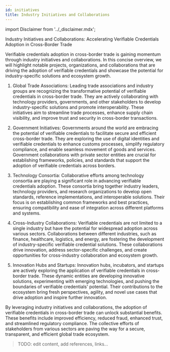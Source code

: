 ```yaml
---
id: initiatives
title: Industry Initiatives and Collaborations
---
```


import Disclaimer from '../\_disclaimer.mdx';

<Disclaimer />

Industry Initiatives and Collaborations: Accelerating Verifiable Credentials Adoption in Cross-Border Trade

Verifiable credentials adoption in cross-border trade is gaining momentum through industry initiatives and collaborations. In this concise overview, we will highlight notable projects, organizations, and collaborations that are driving the adoption of verifiable credentials and showcase the potential for industry-specific solutions and ecosystem growth.

1. Global Trade Associations:
   Leading trade associations and industry groups are recognizing the transformative potential of verifiable credentials in cross-border trade. They are actively collaborating with technology providers, governments, and other stakeholders to develop industry-specific solutions and promote interoperability. These initiatives aim to streamline trade processes, enhance supply chain visibility, and improve trust and security in cross-border transactions.

2. Government Initiatives:
   Governments around the world are embracing the potential of verifiable credentials to facilitate secure and efficient cross-border trade. They are exploring the use of digital identities and verifiable credentials to enhance customs processes, simplify regulatory compliance, and enable seamless movement of goods and services. Government collaborations with private sector entities are crucial for establishing frameworks, policies, and standards that support the adoption of verifiable credentials across borders.

3. Technology Consortia:
   Collaborative efforts among technology consortia are playing a significant role in advancing verifiable credentials adoption. These consortia bring together industry leaders, technology providers, and research organizations to develop open standards, reference implementations, and interoperable solutions. Their focus is on establishing common frameworks and best practices, ensuring compatibility and ease of integration across different platforms and systems.

4. Cross-Industry Collaborations:
   Verifiable credentials are not limited to a single industry but have the potential for widespread adoption across various sectors. Collaborations between different industries, such as finance, healthcare, logistics, and energy, are fostering the development of industry-specific verifiable credential solutions. These collaborations drive innovation, address sector-specific challenges, and create opportunities for cross-industry collaboration and ecosystem growth.

5. Innovation Hubs and Startups:
   Innovation hubs, incubators, and startups are actively exploring the application of verifiable credentials in cross-border trade. These dynamic entities are developing innovative solutions, experimenting with emerging technologies, and pushing the boundaries of verifiable credentials' potential. Their contributions to the ecosystem bring fresh perspectives, agility, and novel use cases that drive adoption and inspire further innovation.

By leveraging industry initiatives and collaborations, the adoption of verifiable credentials in cross-border trade can unlock substantial benefits. These benefits include improved efficiency, reduced fraud, enhanced trust, and streamlined regulatory compliance. The collective efforts of stakeholders from various sectors are paving the way for a secure, transparent, and efficient global trade ecosystem.

> TODO: edit content,
> add references, links...
